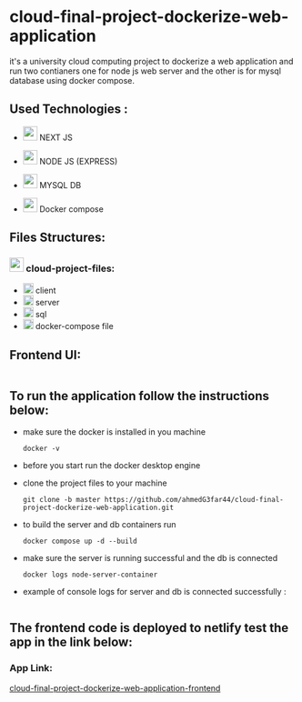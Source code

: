 # cloud-final-project-dockerize-web-application
<p>it's a university cloud computing project to dockerize a web application and run two contianers one for node js web server and the other is for mysql database using docker compose.</p>

## Used Technologies :

- <img src="https://cdn.worldvectorlogo.com/logos/next-js.svg" width="25" height="25"/>   NEXT JS
  
- <img src="https://static-00.iconduck.com/assets.00/node-js-icon-1817x2048-g8tzf91e.png" width="25" height="25"/>   NODE JS (EXPRESS)

- <img src="https://cdn.worldvectorlogo.com/logos/mysql-4.svg" width="25" height="25"/>    MYSQL DB
 
- <img src="https://cdn.worldvectorlogo.com/logos/docker-4.svg" width="25" height="25"/>        Docker compose

  

## Files Structures:
### <img src="https://www.iconpacks.net/icons/4/free-icon-blue-open-folder-11570.png" width="25" height="25"/>  cloud-project-files:
  
  - <img src="https://www.iconpacks.net/icons/4/free-icon-blue-open-folder-11570.png" width="18" height="18"/>  client 
  - <img src="https://www.iconpacks.net/icons/4/free-icon-blue-open-folder-11570.png" width="18" height="18"/>  server 
  - <img src="https://www.iconpacks.net/icons/4/free-icon-blue-open-folder-11570.png" width="18" height="18"/>  sql 
  - <img src="https://cdn.worldvectorlogo.com/logos/docker-4.svg" width="18" height="18"/>  docker-compose file 
    
## Frontend UI:

<img src="https://github.com/ahmedG3far44/cloud-final-project-dockerize-web-application/assets/96004565/4f6ca355-c24d-464e-9318-c2a062fe2c70" alt="" />

## To run the application follow the instructions below:

- make sure the docker is installed in you machine
  ```
  docker -v
  ```
- before you start run the docker desktop engine

- clone the project files to your machine

  ```
  git clone -b master https://github.com/ahmedG3far44/cloud-final-project-dockerize-web-application.git
  ```

- to build the server and db containers run

  ```
  docker compose up -d --build
  ```

- make sure the server is running successful and the db is connected

  ```
  docker logs node-server-container
  ```
- example of console logs for server and db is connected successfully :
  
    <img src="https://github.com/ahmedG3far44/cloud-final-project-dockerize-web-application/assets/96004565/b0a1e0fa-9980-4c1f-a3a4-ce0c8e7aaf22" alt="" />


## The frontend code is deployed to netlify test the app in the link below:
### App Link:
  [cloud-final-project-dockerize-web-application-frontend](https://662fbdfa93c41f3750af1e46--docker-cloud-app.netlify.app/)
